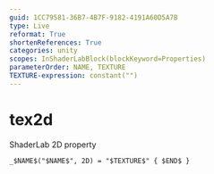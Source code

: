 ```yaml
---
guid: 1CC79581-36B7-4B7F-9182-4191A60D5A7B
type: Live
reformat: True
shortenReferences: True
categories: unity
scopes: InShaderLabBlock(blockKeyword=Properties)
parameterOrder: NAME, TEXTURE
TEXTURE-expression: constant("")
---
```


# tex2d

ShaderLab 2D property

```
_$NAME$("$NAME$", 2D) = "$TEXTURE$" { $END$ }
```